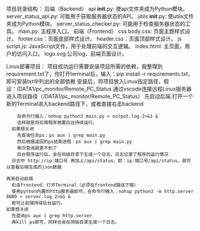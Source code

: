 项目目录结构：
  后端（Backend）
    api
      __init__.py: 使api文件夹成为Python模块。
      server_status_api.py: 可能用于获取服务器状态的API。
    utils
      __init__.py: 使utils文件夹成为Python模块。
      server_status_checker.py: 可能用于检查服务器状态的工具。
    main.py: 主程序入口。
  前端（Frontend）
    css
      body.css: 页面主题样式设计。
      footer.css：页面底部样式设计。
      header.css：页面顶部样式设计。
    js
      script.js: JavaScript文件，用于处理前端的交互逻辑。
    index.html: 主页面，用户的访问入口。
    logo.svg:公司log，前端页面设计。

Linux部署项目：
  项目成功运行需要安装项目所需的依赖，我整理到requirement.txt了，你打开terminal后，输入：pip install -r requirements.txt，即可安装txt中列出的全部依赖
  安装后，将项目放入Linux指定路径，假设：/DATA1/pc_monitor/Remote_PC_Status
    通过vscode连接远程Linux服务器
    进入项目路径（/DATA1/pc_monitor/Remote_PC_Status）
    先启动后端
      打开一个新的Terminal进入backend路径下，或者直接右击backend
      
        在命令行输入：nohup python3 main.py > output.log 2>&1 &   
        这样就是将后端程序放置后台持续运行。
      如果想关闭
        先查询任务ps：ps aux | grep main.py
        然后根据返回的ps结束进程：ps aux | grep main.py
        再次查询就查不到了
        后台程序运行后，会在同级目录下生成一个日志，日志记录了程序的运行情况
      日志中 http://ip:端口号 再加上/api/status，即：ip:端口号/api/status，就可以查看后端生成的json数据
    
    再来启动前端
      右击frontend，打开Terminal（必须在frontend路径下哦）
      使用python内置的http服务器即可，在命令行输入：nohup python3 -m http.server 8000 > server.log 2>&1 &
      即可让前端持续后台运行。
    如果想关闭
      先查询ps aux | grep http.server
      再kill ps即可，同样也会在同级目录生成一个日志。
